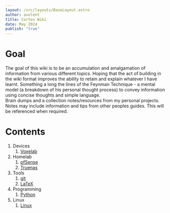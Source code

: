 ```yaml
---
layout: /src/layouts/BaseLayout.astro
author: avolent
title: Cortex Wiki
date: May 2024
publish: "true"
---
```


<div class="abstract">

# Goal
The goal of this wiki is to be an accumulation and amalgamation of information from various different topics. Hoping that the act of building in the wiki format improves the ability to retain and explain whatever I have learnt. Something a long the lines of the Feynman Technique - a mental model (a breakdown of his personal thought process) to convey information using concise thoughts and simple language.  
Brain dumps and a collection notes/resources from my personal projects.  
Notes may include information and tips from other peoples guides. This will be referenced when required.

</div>

# Contents

1. Devices
    1. [Voxelab](/devices/voxelab)
2. Homelab
    1. [pfSense](/homelab/pfsense)
    2. [Truenas](/homelab/truenas)
3. Tools
    1. [git](/tools/git)
    2. [LaTeX](/tools/latex)
4. Programming
    1. [Python](/programming/python)
5. Linux
    1. [Linux](/linux/linux)
